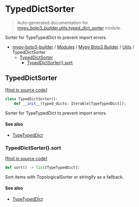 # TypedDictSorter

> Auto-generated documentation for [mypy_boto3_builder.utils.typed_dict_sorter](https://github.com/youtype/mypy_boto3_builder/blob/main/mypy_boto3_builder/utils/typed_dict_sorter.py) module.

Sorter for TypeTypedDict to prevent import errors.

- [mypy-boto3-builder](../../README.md#mypy_boto3_builder) / [Modules](../../MODULES.md#mypy-boto3-builder-modules) / [Mypy Boto3 Builder](../index.md#mypy-boto3-builder) / [Utils](index.md#utils) / TypedDictSorter
    - [TypedDictSorter](#typeddictsorter)
        - [TypedDictSorter().sort](#typeddictsortersort)

## TypedDictSorter

[[find in source code]](https://github.com/youtype/mypy_boto3_builder/blob/main/mypy_boto3_builder/utils/typed_dict_sorter.py#L11)

```python
class TypedDictSorter():
    def __init__(typed_dicts: Iterable[TypeTypedDict]):
```

Sorter for TypeTypedDict to prevent import errors.

#### See also

- [TypeTypedDict](../type_annotations/type_typed_dict.md#typetypeddict)

### TypedDictSorter().sort

[[find in source code]](https://github.com/youtype/mypy_boto3_builder/blob/main/mypy_boto3_builder/utils/typed_dict_sorter.py#L39)

```python
def sort() -> list[TypeTypedDict]:
```

Sort items with TopologicalSorter or stringify as a fallback.

#### See also

- [TypeTypedDict](../type_annotations/type_typed_dict.md#typetypeddict)
